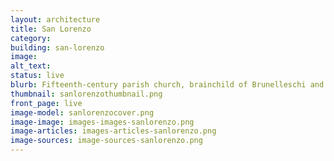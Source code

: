 ```yaml
---
layout: architecture
title: San Lorenzo
category:
building: san-lorenzo
image: 
alt_text: 
status: live
blurb: Fifteenth-century parish church, brainchild of Brunelleschi and burial ground of the early Medici
thumbnail: sanlorenzothumbnail.png
front_page: live
image-model: sanlorenzocover.png
image-image: images-images-sanlorenzo.png
image-articles: images-articles-sanlorenzo.png
image-sources: image-sources-sanlorenzo.png
---
```

